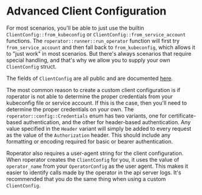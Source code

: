# Advanced Client Configuration

For most scenarios, you'll be able to just use the builtin `ClientConfig::from_kubeconfig` or `ClientConfig::from_service_account` functions. The `roperator::runner::run_operator` function will first try `from_service_account` and then fall back to `from_kubeconfig`, which allows it to "just work" in most scenarios. But there's always scenarios that require special handling, and that's why we allow you to supply your own `ClientConfig` struct.

The fields of `ClientConfig` are all public and are documented [here](https://docs.rs/roperator/~0.1/roperator/config/struct.ClientConfig.html).

The most common reason to create a custom client configuration is if roperator is not able to determine the proper credentials from your kubeconfig file or service account. If this is the case, then you'll need to determine the proper credentials on your own. The `roperator::config::Credentials` enum has two variants, one for certificate-based authentication, and the other for header-based authentication. Any value specified in the `Header` variant will simply be added to every request as the value of the `Authorization` header. This should include any formatting or encoding required for basic or bearer authentication.

Roperator also requires a user-agent string for the client configuration. When roperator creates the `ClientConfig` for you, it uses the value of `operator_name` from your `OperatorConfig` as the user agent. This makes it easier to identify calls made by the operator in the api server logs. It's recommended that you do the same thing when using a custom `ClientConfig`.
